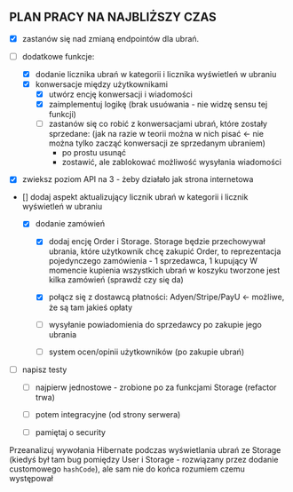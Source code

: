 ## PLAN PRACY NA NAJBLIŻSZY CZAS

 -[x] zastanów się nad zmianą endpointów dla ubrań.

 -[ ] dodatkowe funkcje:
   -[x] dodanie licznika ubrań w kategorii i licznika wyświetleń w ubraniu
   - [x] konwersacje między użytkownikami
       -[x] utwórz encję konwersacji i wiadomości
       -[x] zaimplementuj logikę (brak usuówania - nie widzę sensu tej funkcji)
       -[ ] zastanów się co robić z konwersacjami ubrań, które zostały sprzedane:
        (jak na razie w teorii można w nich pisać <- nie można tylko zacząć konwersacji ze sprzedanym ubraniem)
         - po prostu usunąć 
         - zostawić, ale zablokować możliwość wysyłania wiadomości

-[x] zwieksz poziom API na 3 - żeby działało jak strona internetowa
- [] dodaj aspekt aktualizujący licznik ubrań w kategorii i licznik wyświetleń w ubraniu

  -[x] dodanie zamówień
    -[x] dodaj encję Order i Storage.
            Storage będzie przechowywał ubrania, które użytkownik chcę zakupić
            Order, to reprezentacja pojedynczego zamówienia - 1 sprzedawca, 1 kupujący
            W momencie kupienia wszystkich ubrań w koszyku tworzone jest kilka zamówień (sprawdź czy się da)
    -[x] połącz się z dostawcą płatności: Adyen/Stripe/PayU <- możliwe, że są tam jakieś opłaty
    -[ ] wysyłanie powiadomienia do sprzedawcy po zakupie jego ubrania
    -[ ] system ocen/opinii użytkowników (po zakupie ubrań)


 -[ ] napisz testy
   -[ ] najpierw jednostowe - zrobione po za funkcjami Storage (refactor trwa)
   -[ ] potem integracyjne (od strony serwera)
   -[ ] pamiętaj o security


Przeanalizuj wywołania Hibernate podczas wyświetlania ubrań ze Storage
(kiedyś był tam bug pomiędzy User i Storage - rozwiązany przez dodanie customowego `hashCode`),
ale sam nie do końca rozumiem czemu występował